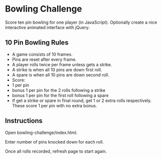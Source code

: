 # Bowling Challenge

Score ten pin bowling for one player (in JavaScript). Optionally create a nice interactive animated interface with jQuery.

## 10 Pin Bowling Rules

- A game consists of 10 frames.
- Pins are reset after every frame.
- A player rolls twice per frame unless gets a strike.
- A strike is when all 10 pins are down first roll.
- A spare is when all 10 pins are down second roll.
- Score:
 - 1 per pin
 - bonus 1 per pin for the 2 rolls following a strike
 - bonus 1 per pin for the first roll following a spare
- If get a strike or spare in final round, get 1 or 2 extra rolls respectively. These score 1 per pin with no extra bonus.

## Instructions

Open bowling-challenge/index.html.

Enter number of pins knocked down for each roll.

Once all rolls recorded, refresh page to start again.
